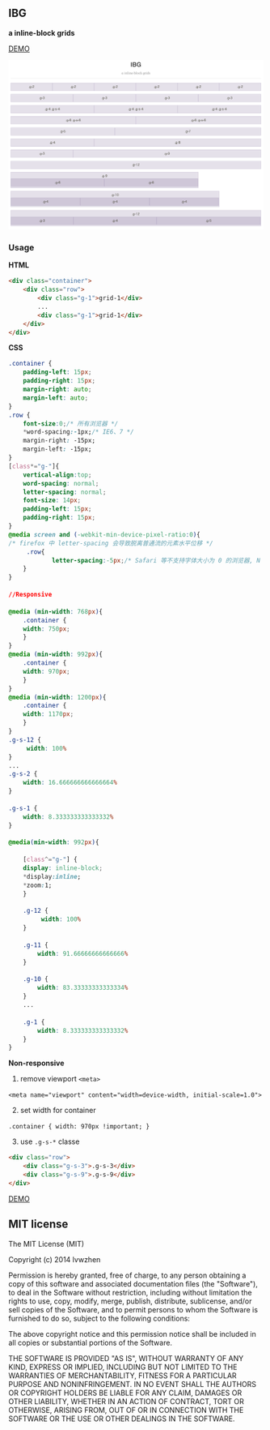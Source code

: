 ## IBG

**a inline-block grids**

[DEMO](http://lvwzhen.github.io/IBG/)

![image](screenshot.png)

### Usage

**HTML**

```html
<div class="container">
	<div class="row">
    	<div class="g-1">grid-1</div>
        ...
        <div class="g-1">grid-1</div>    
    </div>
</div>
```

**CSS**

```css
.container {
    padding-left: 15px;
    padding-right: 15px;
    margin-right: auto;
    margin-left: auto;
}   
.row {
    font-size:0;/* 所有浏览器 */
    *word-spacing:-1px;/* IE6、7 */
    margin-right: -15px;
    margin-left: -15px;
}
[class*="g-"]{
    vertical-align:top;
    word-spacing: normal;
    letter-spacing: normal;
    font-size: 14px;
    padding-left: 15px;
    padding-right: 15px;
}
@media screen and (-webkit-min-device-pixel-ratio:0){
/* firefox 中 letter-spacing 会导致脱离普通流的元素水平位移 */
     .row{
            letter-spacing:-5px;/* Safari 等不支持字体大小为 0 的浏览器, N 根据父级字体调节*/
    }
}

//Responsive

@media (min-width: 768px){
    .container {
    width: 750px;
    }
}
@media (min-width: 992px){
    .container {
    width: 970px;
    }
}
@media (min-width: 1200px){
    .container {
    width: 1170px;
    }
}
.g-s-12 {
     width: 100%
}
...
.g-s-2 {
    width: 16.666666666666664%
}

.g-s-1 {
    width: 8.333333333333332%
}

@media(min-width: 992px){

    [class^="g-"] {
    display: inline-block;
    *display:inline;
    *zoom:1;
    }

    .g-12 {
         width: 100%
    }

    .g-11 {
        width: 91.66666666666666%
    }

    .g-10 {
        width: 83.33333333333334%
    }
    ...
    
    .g-1 {
        width: 8.333333333333332%
    } 
}
```

**Non-responsive**

1. remove viewport `<meta>` 

`<meta name="viewport" content="width=device-width, initial-scale=1.0">`

2. set width for container 

`.container { width: 970px !important; }`

3. use `.g-s-*` classe

```html
<div class="row">
    <div class="g-s-3">.g-s-3</div>
    <div class="g-s-9">.g-s-9</div>
</div>
```

[DEMO](http://lvwzhen.github.io/IBG/non-responsive.html)


## MIT license

The MIT License (MIT)

Copyright (c) 2014 lvwzhen

Permission is hereby granted, free of charge, to any person obtaining a copy
of this software and associated documentation files (the "Software"), to deal
in the Software without restriction, including without limitation the rights
to use, copy, modify, merge, publish, distribute, sublicense, and/or sell
copies of the Software, and to permit persons to whom the Software is
furnished to do so, subject to the following conditions:

The above copyright notice and this permission notice shall be included in all
copies or substantial portions of the Software.

THE SOFTWARE IS PROVIDED "AS IS", WITHOUT WARRANTY OF ANY KIND, EXPRESS OR
IMPLIED, INCLUDING BUT NOT LIMITED TO THE WARRANTIES OF MERCHANTABILITY,
FITNESS FOR A PARTICULAR PURPOSE AND NONINFRINGEMENT. IN NO EVENT SHALL THE
AUTHORS OR COPYRIGHT HOLDERS BE LIABLE FOR ANY CLAIM, DAMAGES OR OTHER
LIABILITY, WHETHER IN AN ACTION OF CONTRACT, TORT OR OTHERWISE, ARISING FROM,
OUT OF OR IN CONNECTION WITH THE SOFTWARE OR THE USE OR OTHER DEALINGS IN THE
SOFTWARE.

